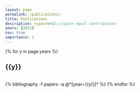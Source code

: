 ```yaml
---
layout: page
permalink: /publications/
title: Publications
description: <span>&#42;</span> equal contribution
years: [2021]
nav: true
importance: 1
---
```


<div class="publications">

{% for y in page.years %}
  <h2 class="year">{{y}}</h2>
  <br>
  {% bibliography -f papers -q @*[year={{y}}]* %}
{% endfor %}

</div>
